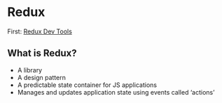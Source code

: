 # Redux

First: [Redux Dev Tools](https://github.com/zalmoxisus/redux-devtools-extension)

## What is Redux?

- A library
- A design pattern
- A predictable state container for JS applications
- Manages and updates application state using events called ‘actions’

